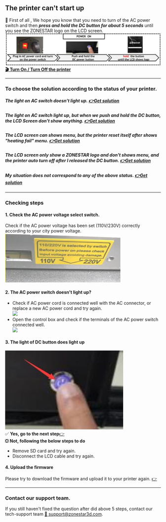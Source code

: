 ## The printer can't start up
:loudspeaker: First of all , We hope you know that you need to turn of the AC power switch and then ***press and hold the DC button for about 5 seconds*** until you see the ZONESTAR logo on the LCD screen.    
![](./PowerON.jpg)     
**[:clapper: Turn On / Turn Off the printer](https://youtu.be/2i8ozM2Dn1U)**

----
### To choose the solution according to the status of your printer.
##### The light on AC switch doesn't light up. [:point_right:Get solution](#1-check-the-ac-power-voltage-select-switch)
##### The light on AC switch light up, but when we push and hold the DC button, the LCD Screen don't show anything. [:point_right:Get solution](#3-the-light-of-dc-button-does-light-up)
##### The LCD screen can shows menu, but the printer reset itself after shows "heating fail" menu. [:point_right:Get solution](../Issue_heating/readme.md)
##### The LCD screen only show a ZONESTAR logo and don't shows menu, and the printer auto turn off after I released the DC button. [:point_right:Get solution](#4-upload-the-firmware)
##### My situation does not correspond to any of the above status. [:point_right:Get solution](#contact-our-support-team)

----
### Checking steps
#### 1. Check the AC power voltage select switch.
Check if the AC power voltage has been set (110V/230V) correctly according to your city power voltage.     
![](./powerselectswitch.jpg)   
#### 2. The AC power switch doesn't light up?
- Check if AC power cord is connected well with the AC connector, or replace a new AC power cord and try again.     
![](./ACPowerCord.jpg)     
- Open the control box and check if the terminals of the AC power switch connected well.     
![](./ACConnectorWires.jpg)     
#### 3. The light of DC button does light up
![](./DCbuttonLED.jpg)    
:white_check_mark: **Yes, go to the next step**[:point_right:](#4-upload-and-try-again)   
:negative_squared_cross_mark: **Not, following the below steps to do**  
- Remove SD card and try again.     
- Disconnect the LCD cable and try again.     
#### 4. Upload the firmware
Please try to download the firmware and upload it to your printer again. [:point_right:](https://github.com/ZONESTAR3D/Firmware/tree/master/Z8/Z8P)

----

### Contact our support team.
If you still haven't fixed the question after did above 5 steps, contact our tech-support team [:email: support@zonestar3d.com](support@zonestar3d.com).
